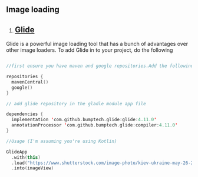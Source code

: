## Image loading

1. ## [Glide](https://www.google.com/url?sa=t&rct=j&q=&esrc=s&source=web&cd=&cad=rja&uact=8&ved=2ahUKEwikoaX5kPbrAhUFrxoKHcQeB8IQFjAAegQIAxAB&url=https%3A%2F%2Fgithub.com%2Fbumptech%2Fglide&usg=AOvVaw0fHFdq84xxgrLwKnRikfpc)

Glide is a powerful image loading tool that has a bunch of advantages over other image loaders. 
To add Glide in to your project, do the following
```Kotlin

//first ensure you have maven and google repositories.Add the followind to build.gradle file

repositories {
  mavenCentral()
  google()
}

// add glide repository in the gladle module app file

dependencies {
  implementation 'com.github.bumptech.glide:glide:4.11.0'
  annotationProcessor 'com.github.bumptech.glide:compiler:4.11.0'
}

//Usage (I'm assuming you're using Kotlin)

GlideApp
  .with(this)
  .load("https://www.shutterstock.com/image-photo/kiev-ukraine-may-26-2015-android-283385381")
  .into(imageView)

